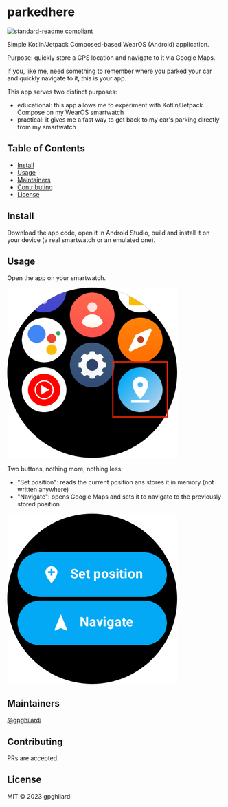# parkedhere

[![standard-readme compliant](https://img.shields.io/badge/standard--readme-OK-green.svg?style=flat-square)](https://github.com/RichardLitt/standard-readme)

Simple Kotlin/Jetpack Composed-based WearOS (Android) application.

Purpose: quickly store a GPS location and navigate to it via Google Maps.

If you, like me, need something to remember where you parked your car and quickly navigate to it, this is your app.

This app serves two distinct purposes:
- educational: this app allows me to experiment with Kotlin/Jetpack Compose on my WearOS smartwatch
- practical: it gives me a fast way to get back to my car's parking directly from my smartwatch

## Table of Contents

- [Install](#install)
- [Usage](#usage)
- [Maintainers](#maintainers)
- [Contributing](#contributing)
- [License](#license)

## Install

Download the app code, open it in Android Studio, build and install it on your device (a real smartwatch or an emulated one).

## Usage

Open the app on your smartwatch.

![Screenshot](docs/images/parkedhere_icon.png)

Two buttons, nothing more, nothing less:
- "Set position": reads the current position ans stores it in memory (not written anywhere)
- "Navigate": opens Google Maps and sets it to navigate to the previously stored position

![Screenshot](docs/images/parkedhere_buttons.png)

## Maintainers

[@gpghilardi](https://github.com/gpghilardi)

## Contributing

PRs are accepted.

## License

MIT © 2023 gpghilardi
